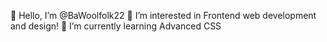 👋 Hello, I’m @BaWoolfolk22
👀 I’m interested in Frontend web development and design!
🌱 I’m currently learning Advanced CSS




